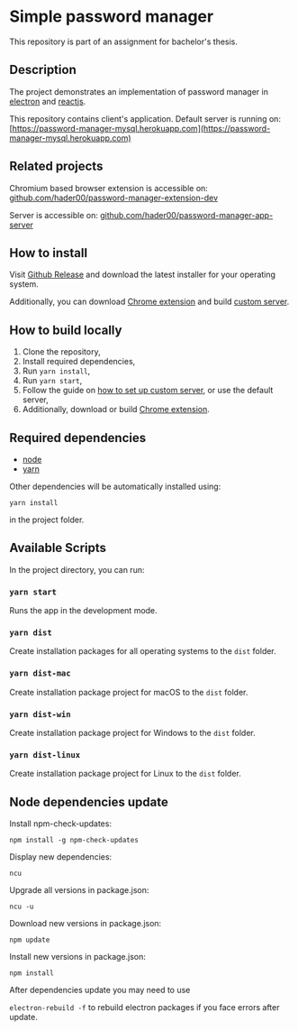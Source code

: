 # Simple password manager

This repository is part of an assignment for bachelor's thesis.

## Description
The project demonstrates an implementation of password manager 
in [electron](https://www.electronjs.org) and [reactjs](https://reactjs.org).

This repository contains client's application.
Default server is running on: [https://password-manager-mysql.herokuapp.com](https://password-manager-mysql.herokuapp.com)

## Related projects
Chromium based browser extension is accessible on: [github.com/hader00/password-manager-extension-dev](https://github.com/hader00/password-manager-extension-dev)

Server is accessible on: [github.com/hader00/password-manager-app-server](https://github.com/hader00/password-manager-app-server)

## How to install
Visit [Github Release](https://github.com/hader00/password-manager-dev/releases) and download the latest installer for your operating system.

Additionally, you can download [Chrome extension](https://github.com/hader00/password-manager-extension-dev/releases) and build [custom server](https://github.com/hader00/password-manager-app-server/).

## How to build locally
1. Clone the repository,
2. Install required dependencies,
3. Run `yarn install`,
4. Run `yarn start`,
5. Follow the guide on [how to set up custom server](https://github.com/hader00/password-manager-app-server/blob/main/README.md), or use the default server,
6. Additionally, download or build [Chrome extension](https://github.com/hader00/password-manager-extension-dev).

## Required dependencies
- [node](https://nodejs.org/en/download/)
- [yarn](https://classic.yarnpkg.com/en/)

Other dependencies will be automatically installed using:

`yarn install` 

in the project folder.


## Available Scripts

In the project directory, you can run:

### `yarn start`

Runs the app in the development mode.

### `yarn dist`

Create installation packages for all operating systems to the `dist` folder.

### `yarn dist-mac`

Create installation package project for macOS to the `dist` folder.

### `yarn dist-win`

Create installation package project for Windows to the `dist` folder.

### `yarn dist-linux`

Create installation package project for Linux to the `dist` folder.

## Node dependencies update

Install npm-check-updates:

`npm install -g npm-check-updates`

Display new dependencies:

`ncu`

Upgrade all versions in package.json:

`ncu -u`

Download new versions in package.json:

`npm update`


Install new versions in package.json:

`npm install`

After dependencies update you may need to use 

`electron-rebuild -f` to rebuild electron packages if you face errors after update.